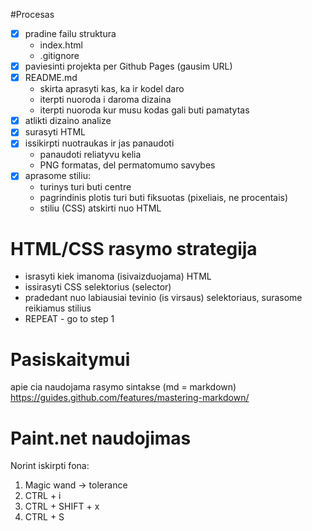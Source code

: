 #Procesas

- [x] pradine failu struktura
    - index.html
    - .gitignore
- [x] paviesinti projekta per Github Pages (gausim URL)
- [x] README.md
    - skirta aprasyti kas, ka ir kodel daro
    - iterpti nuoroda i daroma dizaina
    - iterpti nuoroda kur musu kodas gali buti pamatytas
- [x] atlikti dizaino analize
- [x] surasyti HTML
- [x] issikirpti nuotraukas ir jas panaudoti 
    - panaudoti reliatyvu kelia
    - PNG formatas, del permatomumo savybes
- [x] aprasome stiliu:
    - turinys turi buti centre
    - pagrindinis plotis turi buti fiksuotas (pixeliais, ne procentais)
    - stiliu (CSS) atskirti nuo HTML

# HTML/CSS rasymo strategija

- israsyti kiek imanoma (isivaizduojama) HTML
- issirasyti CSS selektorius (selector)
- pradedant nuo labiausiai tevinio (is virsaus) selektoriaus, surasome reikiamus stilius
- REPEAT - go to step 1

# Pasiskaitymui

apie cia naudojama rasymo sintakse (md = markdown)
https://guides.github.com/features/mastering-markdown/ 

# Paint.net naudojimas

Norint iskirpti fona:
1. Magic wand -> tolerance
2. CTRL + i
3. CTRL + SHIFT + x
4. CTRL + S